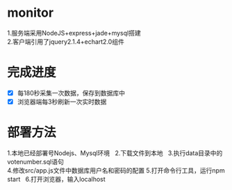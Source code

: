 # monitor
1.服务端采用NodeJS+express+jade+mysql搭建  
2.客户端引用了jquery2.1.4+echart2.0组件

# 完成进度
- [x] 每180秒采集一次数据，保存到数据库中
- [x] 浏览器端每3秒刷新一次实时数据

# 部署方法
1.本地已经部署号Nodejs、Mysql环境  
2.下载文件到本地  
3.执行data目录中的votenumber.sql语句  
4.修改src/app.js文件中数据库用户名和密码的配置
5.打开命令行工具，运行npm start  
6.打开浏览器，输入localhost
